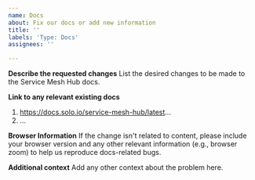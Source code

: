 ```yaml
---
name: Docs
about: Fix our docs or add new information
title: ''
labels: 'Type: Docs'
assignees: ''

---
```


**Describe the requested changes**
List the desired changes to be made to the Service Mesh Hub docs.

**Link to any relevant existing docs**
1. https://docs.solo.io/service-mesh-hub/latest...
2. ...

**Browser Information**
If the change isn't related to content, please include your browser version and any other relevant information 
(e.g., browser zoom) to help us reproduce docs-related bugs.

**Additional context**
Add any other context about the problem here.
